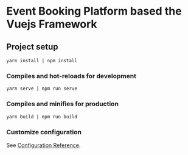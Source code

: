 # Event Booking Platform based the Vuejs Framework

## Project setup
```
yarn install | npm install
```

### Compiles and hot-reloads for development
```
yarn serve | npm run serve
```

### Compiles and minifies for production
```
yarn build | npm run build
```

### Customize configuration
See [Configuration Reference](https://cli.vuejs.org/config/).
